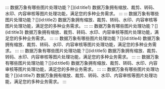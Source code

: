<dx-accordion>
::: 数据万象有哪些图片处理功能？[](id:title1)
数据万象拥有缩放、裁剪、转码、水印、内容审核等图片处理功能，满足您的多种业务需求。
:::
::: 数据万象有哪些图片处理功能？[](id:title2)
数据万象拥有缩放、裁剪、转码、水印、内容审核等图片处理功能，满足您的多种业务需求。
:::
::: 数据万象有哪些图片处理功能？[](id:title3)
数据万象拥有缩放、裁剪、转码、水印、内容审核等图片处理功能，满足您的多种业务需求。
:::
::: 数据万象有哪些图片处理功能？[](id:title4)
数据万象拥有缩放、裁剪、转码、水印、内容审核等图片处理功能，满足您的多种业务需求。
:::
::: 数据万象有哪些图片处理功能？[](id:title5)
数据万象拥有缩放、裁剪、转码、水印、内容审核等图片处理功能，满足您的多种业务需求。
:::
::: 数据万象有哪些图片处理功能？[](id:title6)
数据万象拥有缩放、裁剪、转码、水印、内容审核等图片处理功能，满足您的多种业务需求。
:::
::: 数据万象有哪些图片处理功能？[](id:title7)
数据万象拥有缩放、裁剪、转码、水印、内容审核等图片处理功能，满足您的多种业务需求。
:::
</dx-accordion>


